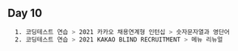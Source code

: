 ## Day 10

``` bash
  1. 코딩테스트 연습 > 2021 카카오 채용연계형 인턴십 > 숫자문자열과 영단어
  2. 코딩테스트 연습 > 2021 KAKAO BLIND RECRUITMENT > 메뉴 리뉴얼
```
